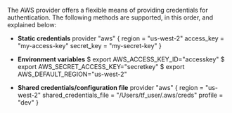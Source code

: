 The AWS provider offers a flexible means of providing credentials for authentication. The following methods are supported, in this order, and explained below:

- **Static credentials**
     provider "aws" {
       region     = "us-west-2"
       access_key = "my-access-key"
       secret_key = "my-secret-key"
    }
    
- **Environment variables**
     $ export AWS_ACCESS_KEY_ID="accesskey"
     $ export AWS_SECRET_ACCESS_KEY="secretkey"
     $ export AWS_DEFAULT_REGION="us-west-2"

- **Shared credentials/configuration file**
    provider "aws" {
      region                  = "us-west-2"
      shared_credentials_file = "/Users/tf_user/.aws/creds"
      profile                 = "dev"
  }
